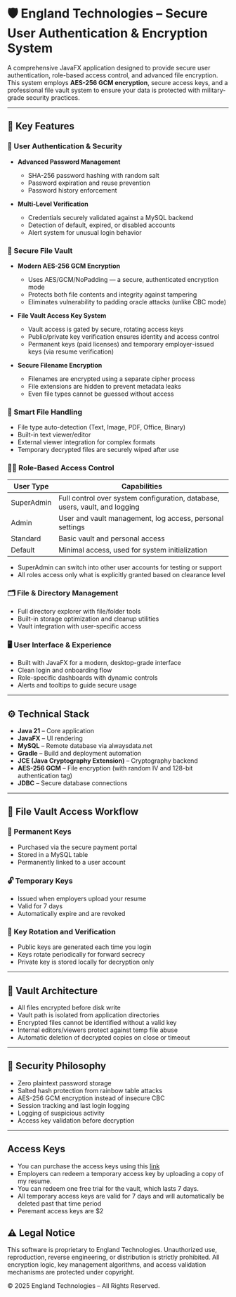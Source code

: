 # 🛡️ England Technologies – Secure User Authentication & Encryption System

A comprehensive JavaFX application designed to provide secure user authentication, role-based access control, and advanced file encryption. This system employs **AES-256 GCM encryption**, secure access keys, and a professional file vault system to ensure your data is protected with military-grade security practices.

---

## 🔐 Key Features

### 🔑 User Authentication & Security

- **Advanced Password Management**  
  - SHA-256 password hashing with random salt  
  - Password expiration and reuse prevention  
  - Password history enforcement

- **Multi-Level Verification**  
  - Credentials securely validated against a MySQL backend  
  - Detection of default, expired, or disabled accounts  
  - Alert system for unusual login behavior

### 🧰 Secure File Vault

- **Modern AES-256 GCM Encryption**  
  - Uses AES/GCM/NoPadding — a secure, authenticated encryption mode  
  - Protects both file contents and integrity against tampering  
  - Eliminates vulnerability to padding oracle attacks (unlike CBC mode)

- **File Vault Access Key System**  
  - Vault access is gated by secure, rotating access keys  
  - Public/private key verification ensures identity and access control  
  - Permanent keys (paid licenses) and temporary employer-issued keys (via resume verification)

- **Secure Filename Encryption**  
  - Filenames are encrypted using a separate cipher process  
  - File extensions are hidden to prevent metadata leaks  
  - Even file types cannot be guessed without access

### 🧠 Smart File Handling

- File type auto-detection (Text, Image, PDF, Office, Binary)  
- Built-in text viewer/editor  
- External viewer integration for complex formats  
- Temporary decrypted files are securely wiped after use

### 🧑‍💼 Role-Based Access Control

| User Type  | Capabilities                                                    |
|------------|----------------------------------------------------------------|
| SuperAdmin | Full control over system configuration, database, users, vault, and logging |
| Admin      | User and vault management, log access, personal settings       |
| Standard   | Basic vault and personal access                                 |
| Default    | Minimal access, used for system initialization                  |

- SuperAdmin can switch into other user accounts for testing or support  
- All roles access only what is explicitly granted based on clearance level

### 🗂️ File & Directory Management

- Full directory explorer with file/folder tools  
- Built-in storage optimization and cleanup utilities  
- Vault integration with user-specific access

### 🖥️ User Interface & Experience

- Built with JavaFX for a modern, desktop-grade interface  
- Clean login and onboarding flow  
- Role-specific dashboards with dynamic controls  
- Alerts and tooltips to guide secure usage

---

## ⚙️ Technical Stack

- **Java 21** – Core application  
- **JavaFX** – UI rendering  
- **MySQL** – Remote database via alwaysdata.net  
- **Gradle** – Build and deployment automation  
- **JCE (Java Cryptography Extension)** – Cryptography backend  
- **AES-256 GCM** – File encryption (with random IV and 128-bit authentication tag)  
- **JDBC** – Secure database connections

---

## 🧾 File Vault Access Workflow

### 🔑 Permanent Keys

- Purchased via the secure payment portal  
- Stored in a MySQL table  
- Permanently linked to a user account

### 🔓 Temporary Keys

- Issued when employers upload your resume  
- Valid for 7 days  
- Automatically expire and are revoked

### 🔐 Key Rotation and Verification

- Public keys are generated each time you login  
- Keys rotate periodically for forward secrecy  
- Private key is stored locally for decryption only

---

## 🔄 Vault Architecture

- All files encrypted before disk write  
- Vault path is isolated from application directories  
- Encrypted files cannot be identified without a valid key  
- Internal editors/viewers protect against temp file abuse  
- Automatic deletion of decrypted copies on close or timeout

---

## 🧬 Security Philosophy

- Zero plaintext password storage  
- Salted hash protection from rainbow table attacks  
- AES-256 GCM encryption instead of insecure CBC  
- Session tracking and last login logging  
- Logging of suspicious activity  
- Access key validation before decryption

---

## Access Keys
- You can purchase the access keys using this [link](https://javaguidbhosting.alwaysdata.net/)
- Employers can redeem a temporary access key by uploading a copy of my resume.
- You can redeem one free trial for the vault, which lasts 7 days.
- All temporary access keys are valid for 7 days and will automatically be deleted past that time period
- Peremant access keys are $2

## ⚠️ Legal Notice

This software is proprietary to England Technologies. Unauthorized use, reproduction, reverse engineering, or distribution is strictly prohibited. All encryption logic, key management algorithms, and access validation mechanisms are protected under copyright.

© 2025 England Technologies – All Rights Reserved.
